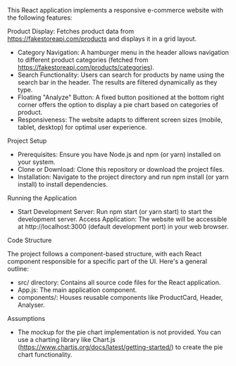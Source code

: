 This React application implements a responsive e-commerce website with the following features:

Product Display: Fetches product data from https://fakestoreapi.com/products and displays it in a grid layout.
* Category Navigation: A hamburger menu in the header allows navigation to different 
  product categories (fetched from https://fakestoreapi.com/products/categories).
* Search Functionality: Users can search for products by name using the search bar in the header. The results are filtered dynamically as they type.
* Floating "Analyze" Button: A fixed button positioned at the bottom right corner offers the option to display a pie chart based on categories of product.
* Responsiveness: The website adapts to different screen sizes (mobile, tablet, desktop) for optimal user experience.

Project Setup

* Prerequisites: Ensure you have Node.js and npm (or yarn) installed on your system.
* Clone or Download: Clone this repository or download the project files.
* Installation: Navigate to the project directory and run npm install (or yarn install) to install dependencies.

Running the Application

* Start Development Server: Run npm start (or yarn start) to start the development server.
Access Application: The website will be accessible at http://localhost:3000 (default development port) in your web browser.

Code Structure

The project follows a component-based structure, with each React component responsible for a specific part of the UI. Here's a general outline:

* src/ directory: Contains all source code files for the React application.
* App.js: The main application component.
* components/: Houses reusable components like ProductCard, Header, Analyser.

Assumptions

* The mockup for the pie chart implementation is not provided. You can use a charting library like Chart.js (https://www.chartjs.org/docs/latest/getting-started/) to create the pie chart functionality.

